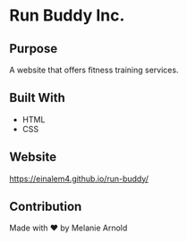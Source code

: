 # Run Buddy Inc.

## Purpose
A website that offers fitness training services.

## Built With
* HTML
* CSS

## Website
https://einalem4.github.io/run-buddy/ 

## Contribution
Made with ❤️ by Melanie Arnold
